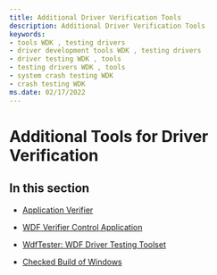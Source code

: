 ```yaml
---
title: Additional Driver Verification Tools
description: Additional Driver Verification Tools
keywords:
- tools WDK , testing drivers
- driver development tools WDK , testing drivers
- driver testing WDK , tools
- testing drivers WDK , tools
- system crash testing WDK
- crash testing WDK
ms.date: 02/17/2022
---
```


# Additional Tools for Driver Verification 

## <span id="in_this_section"></span>In this section

- [Application Verifier](application-verifier.md)

- [WDF Verifier Control Application](wdf-verifier-control-application.md)

- [WdfTester: WDF Driver Testing Toolset](wdftester--wdf-driver-testing-toolset.md)

- [Checked Build of Windows](checked-build-of-windows.md)


